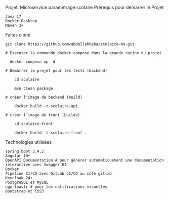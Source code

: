 Projet: Microservice paramètrage scolaire
Prérequis pour démarrer le Projet

    Java 17
    Docker Desktop
    Maven 3+
    
Faites clone

    git clone https://github.com/abdellahkaba/scolaire-ms.git

    # Executer la commande docker-compose dans la grande racine du projet
  
      docker compose up -d
      
    # Démarrer le projet pour les tests (backend)

        cd scolaire
    
        mvn clean package
    
    # créer l'image de backend (build)

        docker build -t scolaire-api .
        
    # créer l'image de front (builde)
    
        cd scolaire-front
        
        docker build -t scolaire-front .
Technologies utilisées

    spring boot 3.4.2
    Angular 19+
    OpenAPI Documentation # pour générer automatiquement une documentation interactive avec Swagger UI
    Docker
    Pipeline CI/CD avec GitLab CI/CD au coté gitlab 
    Keycloak 24+
    PostgreSQL et MySQL
    ngx-toastr # pour les notifications visuelles
    Bootstrap et CSS3


